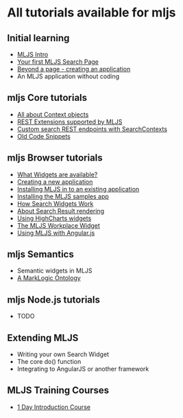 # All tutorials available for mljs

## Initial learning
<ul>
  <li><a href=001-intro.md>MLJS Intro</a></li>
  <li><a href=002-intro-firstpage.md>Your first MLJS Search Page</a></li>
  <li><a href=014-browser-workplace.md>Beyond a page - creating an application</a></li>
  <li>An MLJS application without coding</li>
</ul>

## mljs Core tutorials
<ul>
  <li><a href=050-core-contexts.md>All about Context objects</a></li>
  <li><a href=060-rest-ext.md>REST Extensions supported by MLJS</a></li>
  <li><a href=051-core-custom-searchcontext-endpoint.md>Custom search REST endpoints with SearchContexts</a></li>
  <li><a href=999-samples.md>Old Code Snippets</a></li>
</ul>

## mljs Browser tutorials
<ul>
  <li><a href=001-widgets-list.md>What Widgets are available?</a></li>
  <li><a href=011-browser-create-app.md>Creating a new application</a></li>
  <li><a href=012-browser-install-app.md>Installing MLJS in to an existing application</a></li>
  <li><a href=013-browser-samples-app.md>Installing the MLJS samples app</a></li>
  <li><a href=002-widgets-search.md>How Search Widgets Work</a></li>
  <li><a href=003-widgets-search-render.md>About Search Result rendering</a></li>
  <li><a href=004-widgets-highcharts.md>Using HighCharts widgets</a></li>
  <li><a href=014-browser-workplace.md>The MLJS Workplace Widget</a></li>
  <li><a href=020-angular.md>Using MLJS with Angular.js</a></li>
</ul>

## mljs Semantics
<ul>
  <li>Semantic widgets in MLJS</li>
  <li><a href=901-ontology.md>A MarkLogic Ontology</a></li>
</ul>

## mljs Node.js tutorials
<ul>
  <li>TODO</li>
</ul>

## Extending MLJS
<ul>
  <li>Writing your own Search Widget</li>
  <li>The core do() function</li>
  <li>Integrating to AngularJS or another framework</li>
</ul>

## MLJS Training Courses
<ul>
  <li><a href=dev1-001-overview.md>1 Day Introduction Course</a></li>
</ul>
